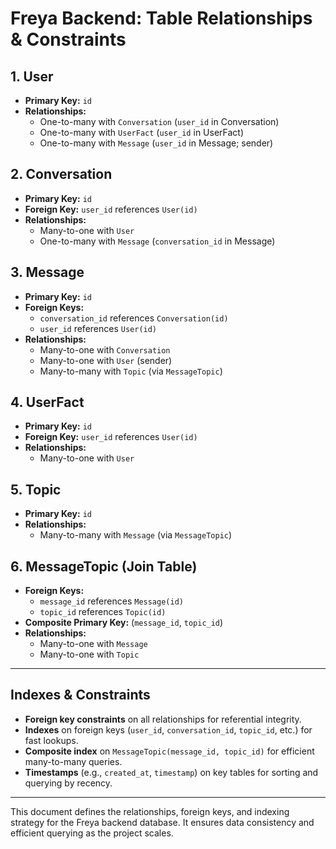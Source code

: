 # Freya Backend: Table Relationships & Constraints

## 1. User
- **Primary Key:** `id`
- **Relationships:**
  - One-to-many with `Conversation` (`user_id` in Conversation)
  - One-to-many with `UserFact` (`user_id` in UserFact)
  - One-to-many with `Message` (`user_id` in Message; sender)

## 2. Conversation
- **Primary Key:** `id`
- **Foreign Key:** `user_id` references `User(id)`
- **Relationships:**
  - Many-to-one with `User`
  - One-to-many with `Message` (`conversation_id` in Message)

## 3. Message
- **Primary Key:** `id`
- **Foreign Keys:**
  - `conversation_id` references `Conversation(id)`
  - `user_id` references `User(id)`
- **Relationships:**
  - Many-to-one with `Conversation`
  - Many-to-one with `User` (sender)
  - Many-to-many with `Topic` (via `MessageTopic`)

## 4. UserFact
- **Primary Key:** `id`
- **Foreign Key:** `user_id` references `User(id)`
- **Relationships:**
  - Many-to-one with `User`

## 5. Topic
- **Primary Key:** `id`
- **Relationships:**
  - Many-to-many with `Message` (via `MessageTopic`)

## 6. MessageTopic (Join Table)
- **Foreign Keys:**
  - `message_id` references `Message(id)`
  - `topic_id` references `Topic(id)`
- **Composite Primary Key:** (`message_id`, `topic_id`)
- **Relationships:**
  - Many-to-one with `Message`
  - Many-to-one with `Topic`

---

## Indexes & Constraints
- **Foreign key constraints** on all relationships for referential integrity.
- **Indexes** on foreign keys (`user_id`, `conversation_id`, `topic_id`, etc.) for fast lookups.
- **Composite index** on `MessageTopic(message_id, topic_id)` for efficient many-to-many queries.
- **Timestamps** (e.g., `created_at`, `timestamp`) on key tables for sorting and querying by recency.

---

This document defines the relationships, foreign keys, and indexing strategy for the Freya backend database. It ensures data consistency and efficient querying as the project scales.
